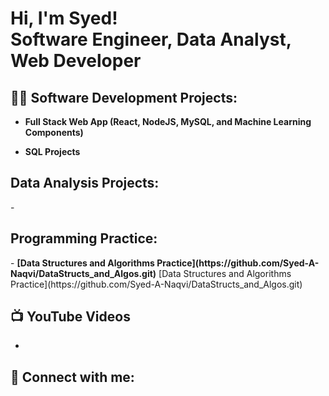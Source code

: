 <h1>Hi, I'm Syed! <br/> Software Engineer, Data Analyst, Web Developer</h1>

<h2>👨‍💻 Software Development Projects:</h2>

- <b>Full Stack Web App (React, NodeJS, MySQL, and Machine Learning Components)</b> 

- <b>SQL Projects</b>

<h2>Data Analysis Projects:</h2>
  -  

<h2>Programming Practice:</h2>
  - <b>[Data Structures and Algorithms Practice](https://github.com/Syed-A-Naqvi/DataStructs_and_Algos.git)</b>
[Data Structures and Algorithms Practice](https://github.com/Syed-A-Naqvi/DataStructs_and_Algos.git)

<h2>📺 YouTube Videos</h2>

- 

<h2> 🤳 Connect with me:</h2>


<!--

Here are some ideas to get you started:

- 🔭 I’m currently working on ...
- 🌱 I’m currently learning ...
- 👯 I’m looking to collaborate on ...
- 🤔 I’m looking for help with ...
- 💬 Ask me about ...
- 📫 How to reach me: ...
- 😄 Pronouns: ...
- ⚡ Fun fact: ...
-->
